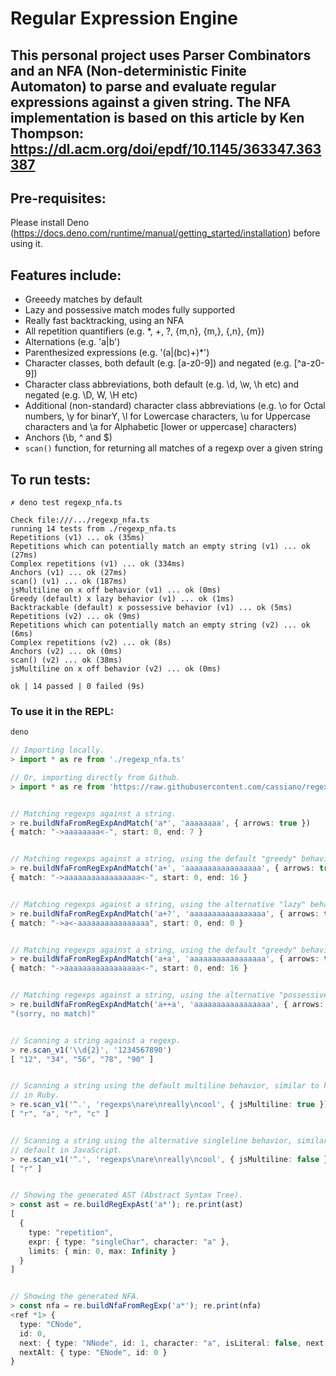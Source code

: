 # Regular Expression Engine

## This personal project uses Parser Combinators and an NFA (Non-deterministic Finite Automaton) to parse and evaluate regular expressions against a given string. The NFA implementation is based on this article by Ken Thompson: https://dl.acm.org/doi/epdf/10.1145/363347.363387

## Pre-requisites:

Please install Deno (https://docs.deno.com/runtime/manual/getting_started/installation) before using it.

## Features include:

- Greeedy matches by default
- Lazy and possessive match modes fully supported
- Really fast backtracking, using an NFA
- All repetition quantifiers (e.g. \*, +, ?, {m,n}, {m,}, {,n}, {m})
- Alternations (e.g. 'a|b')
- Parenthesized expressions (e.g. '(a|(bc)+)\*')
- Character classes, both default (e.g. [a-z0-9]) and negated (e.g. [^a-z0-9])
- Character class abbreviations, both default (e.g. \d, \w, \h etc) and negated (e.g. \D, W, \H etc)
- Additional (non-standard) character class abbreviations (e.g. \o for Octal numbers, \y for binarY, \l for Lowercase characters, \u for Uppercase characters and \a for Alphabetic [lower or uppercase] characters)
- Anchors (\b, ^ and $)
- `scan()` function, for returning all matches of a regexp over a given string

## To run tests:

```
✗ deno test regexp_nfa.ts

Check file:///.../regexp_nfa.ts
running 14 tests from ./regexp_nfa.ts
Repetitions (v1) ... ok (35ms)
Repetitions which can potentially match an empty string (v1) ... ok (27ms)
Complex repetitions (v1) ... ok (334ms)
Anchors (v1) ... ok (27ms)
scan() (v1) ... ok (187ms)
jsMultiline on x off behavior (v1) ... ok (0ms)
Greedy (default) x lazy behavior (v1) ... ok (1ms)
Backtrackable (default) x possessive behavior (v1) ... ok (5ms)
Repetitions (v2) ... ok (9ms)
Repetitions which can potentially match an empty string (v2) ... ok (6ms)
Complex repetitions (v2) ... ok (8s)
Anchors (v2) ... ok (0ms)
scan() (v2) ... ok (38ms)
jsMultiline on x off behavior (v2) ... ok (0ms)

ok | 14 passed | 0 failed (9s)
```

### To use it in the REPL:

```ts
deno

// Importing locally.
> import * as re from './regexp_nfa.ts'

// Or, importing directly from Github.
> import * as re from 'https://raw.githubusercontent.com/cassiano/regexps/main/regexp_nfa.ts'


// Matching regexps against a string.
> re.buildNfaFromRegExpAndMatch('a*', 'aaaaaaaa', { arrows: true })
{ match: "->aaaaaaaa<-", start: 0, end: 7 }


// Matching regexps against a string, using the default "greedy" behavior.
> re.buildNfaFromRegExpAndMatch('a+', 'aaaaaaaaaaaaaaaaa', { arrows: true })
{ match: "->aaaaaaaaaaaaaaaaa<-", start: 0, end: 16 }


// Matching regexps against a string, using the alternative "lazy" behavior.
> re.buildNfaFromRegExpAndMatch('a+?', 'aaaaaaaaaaaaaaaaa', { arrows: true })
{ match: "->a<-aaaaaaaaaaaaaaaa", start: 0, end: 0 }


// Matching regexps against a string, using the default "greedy" behavior.
> re.buildNfaFromRegExpAndMatch('a+a', 'aaaaaaaaaaaaaaaaa', { arrows: true })
{ match: "->aaaaaaaaaaaaaaaaa<-", start: 0, end: 16 }


// Matching regexps against a string, using the alternative "possessive" behavior.
> re.buildNfaFromRegExpAndMatch('a++a', 'aaaaaaaaaaaaaaaaa', { arrows: true })
"(sorry, no match)"


// Scanning a string against a regexp.
> re.scan_v1('\\d{2}', '1234567890')
[ "12", "34", "56", "78", "90" ]


// Scanning a string using the default multiline behavior, similar to how it works by default
// in Ruby.
> re.scan_v1('^.', 'regexps\nare\nreally\ncool', { jsMultiline: true })
[ "r", "a", "r", "c" ]


// Scanning a string using the alternative singleline behavior, similar to how it works by
// default in JavaScript.
> re.scan_v1('^.', 'regexps\nare\nreally\ncool', { jsMultiline: false })
[ "r" ]


// Showing the generated AST (Abstract Syntax Tree).
> const ast = re.buildRegExpAst('a*'); re.print(ast)
[
  {
    type: "repetition",
    expr: { type: "singleChar", character: "a" },
    limits: { min: 0, max: Infinity }
  }
]


// Showing the generated NFA.
> const nfa = re.buildNfaFromRegExp('a*'); re.print(nfa)
<ref *1> {
  type: "CNode",
  id: 0,
  next: { type: "NNode", id: 1, character: "a", isLiteral: false, next: [Circular *1] },
  nextAlt: { type: "ENode", id: 0 }
}
```
